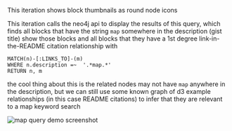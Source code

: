 This iteration shows block thumbnails as round node icons

This iteration calls the neo4j api to display the results of this query, which finds all blocks that have the string `map` somewhere in the description (gist title)
show those blocks and all blocks that they have a 1st degree link-in-the-README citation relationship with

```
MATCH(n)-[:LINKS_TO]-(m)
WHERE n.description =~  '.*map.*'
RETURN n, m
```

the cool thing about this is the related nodes may not have `map` anywhere in the description, but we can still use some known graph of d3 example relationships (in this case README citations) to infer that they are relevant to a map keyword search

![map query demo screenshot]()